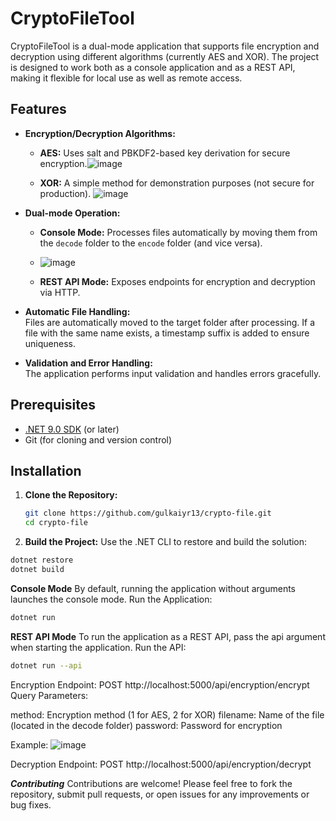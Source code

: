 # CryptoFileTool

CryptoFileTool is a dual-mode application that supports file encryption and decryption using different algorithms (currently AES and XOR). The project is designed to work both as a console application and as a REST API, making it flexible for local use as well as remote access.

## Features

- **Encryption/Decryption Algorithms:**  
  - **AES:** Uses salt and PBKDF2-based key derivation for secure encryption.![image](https://github.com/user-attachments/assets/96df9b86-daae-4464-844e-4034b7ab610f)

  - **XOR:** A simple method for demonstration purposes (not secure for production). ![image](https://github.com/user-attachments/assets/77a51b2c-b658-4bd2-8daf-6f2210b8a084)


- **Dual-mode Operation:**  
  - **Console Mode:** Processes files automatically by moving them from the `decode` folder to the `encode` folder (and vice versa).
  - ![image](https://github.com/user-attachments/assets/1fdc20a9-96e1-4a0c-9e7d-90180dbedb63)

  - **REST API Mode:** Exposes endpoints for encryption and decryption via HTTP.

- **Automatic File Handling:**  
  Files are automatically moved to the target folder after processing. If a file with the same name exists, a timestamp suffix is added to ensure uniqueness.

- **Validation and Error Handling:**  
  The application performs input validation and handles errors gracefully.

## Prerequisites

- [.NET 9.0 SDK](https://dotnet.microsoft.com/download/dotnet/9.0) (or later)
- Git (for cloning and version control)

## Installation

1. **Clone the Repository:**

   ```bash
   git clone https://github.com/gulkaiyr13/crypto-file.git
   cd crypto-file
   ```
2. **Build the Project:**
Use the .NET CLI to restore and build the solution:

 ```bash
 dotnet restore
 dotnet build
```
**Console Mode**
By default, running the application without arguments launches the console mode.
Run the Application:
 ```bash
 dotnet run
```

**REST API Mode**
To run the application as a REST API, pass the api argument when starting the application.
Run the API:
 ```bash
 dotnet run --api
```

Encryption Endpoint:
POST http://localhost:5000/api/encryption/encrypt
Query Parameters:

method: Encryption method (1 for AES, 2 for XOR)
filename: Name of the file (located in the decode folder)
password: Password for encryption

Example:
![image](https://github.com/user-attachments/assets/8f8413be-e3c9-46c8-a0d3-6f93c3dc87ba)

Decryption Endpoint:
POST http://localhost:5000/api/encryption/decrypt

***Contributing***
Contributions are welcome! Please feel free to fork the repository, submit pull requests, or open issues for any improvements or bug fixes.
